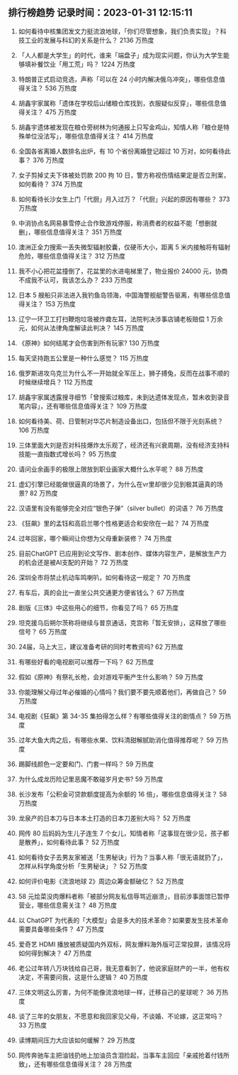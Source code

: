 
## 排行榜趋势 记录时间：2023-01-31 12:15:11
  
  1. 如何看待中核集团发文力挺流浪地球，「你们尽管想象，我们负责实现」？科技工业的发展与科幻的关系是什么？ 2136 万热度
    
  2. 「人人都是大学生」的时代，谁来「端盘子」成为现实问题，你认为大学生能够填补餐饮业「用工荒」吗？ 1224 万热度
    
  3. 特朗普正式启动竞选，声称「可以在 24 小时内解决俄乌冲突」，哪些信息值得关注？ 536 万热度
    
  4. 胡鑫宇家属称「遗体在学校后山储粮仓库找到，衣服疑似反穿」，哪些信息值得关注？ 475 万热度
    
  5. 胡鑫宇遗体被发现在粮仓旁树林为何通报上只写金鸡山，知情人称「粮仓是特殊单位没法写」，哪些信息值得关注？ 414 万热度
    
  6. 全国各省离婚人数排名出炉，有 10 个省份离婚登记超过 10 万对，如何看待此事？ 376 万热度
    
  7. 女子剪掉丈夫下体被处罚款 200 拘 10 日，警方称视伤情结果定是否立刑案，如何看待？ 374 万热度
    
  8. 如何看待长沙女生上门「代厨」月入过万？「代厨」兴起的原因有哪些？ 373 万热度
    
  9. 中消协点名网易暴雪停止合作致游戏停服，称消费者的权益不能「想删就删」，哪些信息值得关注？ 351 万热度
    
  10. 澳洲正全力搜索一丢失微型辐射胶囊，仅硬币大小，距离 5 米内接触将有辐射危险，哪些信息值得关注？ 312 万热度
    
  11. 我不小心把花盆撞倒了，花盆里的水进电梯里了，物业报价 24000 元，协商不成我不认可，我该怎么办？ 233 万热度
    
  12. 日本 5 艘船只非法进入我钓鱼岛领海，中国海警舰艇警告驱离，有哪些信息值得关注？ 153 万热度
    
  13. 辽宁一环卫工打扫鞭炮垃圾被炸聋左耳，法院判决涉事店铺老板赔偿 1 万余元，如何从法律角度解读此判决？ 145 万热度
    
  14. 《原神》如何结尾才会伤害到所有玩家? 130 万热度
    
  15. 每天坚持跑五公里是一种什么感觉？ 115 万热度
    
  16. 俄罗斯进攻乌克兰为什么不一开始就全军压上，狮子搏兔，反而在战事不顺的时候继续增兵？ 112 万热度
    
  17. 胡鑫宇家属透露搜寻细节「曾搜索过粮库，未到达遗体发现点，暂未收到录音笔内容」，还有哪些信息值得关注？ 109 万热度
    
  18. 如何看待美、荷、日管制对华芯片制造设备出口，包括但不限于光刻系统？ 106 万热度
    
  19. 三体里面大刘是否对科技爆炸太乐观了，经济还有兴衰周期，没有经济支持科技能一直指数式增长吗？ 95 万热度
    
  20. 请问业余画手的极限上限放到职业画家大概什么水平呢？ 88 万热度
    
  21. 虚幻引擎已经能做很逼真的场景了，为什么在vr里却很少见到极其逼真的场景? 82 万热度
    
  22. 汉语里有没有能够完全对应“银色子弹”（silver bullet）的词语？ 76 万热度
    
  23. 《狂飙》里的孟钰和高启兰哪个性格更适合和安欣在一起？ 74 万热度
    
  24. 过年回家，哪个瞬间让你想为父母重新装修？ 74 万热度
    
  25. 目前ChatGPT 已应用到论文写作、剧本创作、媒体内容生产，是解放生产力的机会还是被AI支配的开始？ 72 万热度
    
  26. 深圳全市将禁止机动车鸣喇叭，如何看待这一规定？ 70 万热度
    
  27. 有车后，真的会比一直坐公共交通更方便省钱么？ 67 万热度
    
  28. 剧版《三体》中这些用心的细节，你看见了吗？ 65 万热度
    
  29. 坦克援乌后朔尔茨称将继续与普京通话，克宫称「暂无安排」，这释放了哪些信号？ 65 万热度
    
  30. 24届，马上大三，建议准备考研的同时考教资吗? 62 万热度
    
  31. 有哪些好看的电视剧可以推荐一下吗？ 62 万热度
    
  32. 假如《原神》有祭礼长枪，会对游戏平衡产生什么影响？ 59 万热度
    
  33. 你能理解父母过年必催婚的心情吗？我们要不要先顺着他们，再做自己？ 59 万热度
    
  34. 电视剧《狂飙》第 34-35 集拍得怎么样？有哪些值得关注的剧情点？ 59 万热度
    
  35. 过年大鱼大肉之后，有哪些水果、饮料清甜解腻助消化值得推荐呢？ 59 万热度
    
  36. 踢脚线颜色一定要和门、门套一样吗？ 59 万热度
    
  37. 为什么成龙历险记里恶魔不敢碰岁月史书? 59 万热度
    
  38. 长沙发布「公积金可贷款额度提高为余额的 16 倍」，哪些信息值得关注？ 58 万热度
    
  39. 龙泉产的日本刀与日本本土打造的日本刀差别大吗？ 52 万热度
    
  40. 网传 80 后妈妈为生儿子连生 7 个女儿，知情者称「这事现在很少见，孩子都是散养」，如何看待此事？ 52 万热度
    
  41. 如何看待女子去男友家被送「生男秘诀」行为？当事人称「很无语就扔了」，怎样从科学角度分析「生男秘诀」？ 52 万热度
    
  42. 如何评价电影《流浪地球 2》周边众筹金额破亿？ 52 万热度
    
  43. 58 元烩菜没肉爆料者称「被部分网友私信辱骂近崩溃」，目前涉事面馆已暂停营业，哪些信息需关注？ 48 万热度
    
  44. 以 ChatGPT 为代表的「大模型」会是多大的技术革命？如果要发生技术革命需要具备哪些条件？ 47 万热度
    
  45. 爱奇艺 HDMI 播放被质疑国内外双标，网友爆料海外版可正常投屏，该情况将如何得到解决？ 47 万热度
    
  46. 老公过年转八万块钱给自己哥，我无意看到了，他说家庭财产的一半，他有权决定，不需要问我，这是什么逻辑？ 40 万热度
    
  47. 三体文明这么厉害，为何不能像流浪地球一样，迁移自己的星球呢？ 36 万热度
    
  48. 谈了三年的女朋友，不愿意和我回家见父母，不谈婚、不论嫁，这正常吗？ 33 万热度
    
  49. 读博期间压力大应该如何缓解？ 29 万热度
    
  50. 网传奔驰车主把油钱扔地上加油员含泪捡起，当事车主回应「亲戚抢着付钱所致」，还有哪些信息值得关注？ 28 万热度
    
